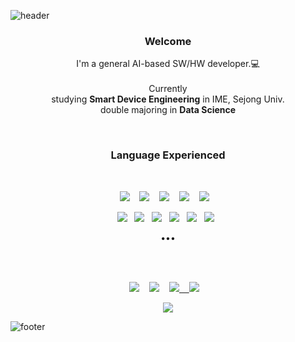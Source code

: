 
![header](https://capsule-render.vercel.app/api?type=slice&color=auto&height=200&section=header&text=SEO%20BYEONG%20JUN&fontSize=70&animation=twinkling)


<h3 align="center"> Welcome </h3>
<p align="center">
  I'm  a general AI-based SW/HW developer.💻 <br><br>
  Currently
  <br>studying <b>Smart Device Engineering</b> in IME, Sejong Univ. <br>
  double majoring in <b>Data Science</b>
</p>
<br>

<h3 align="center"> Language Experienced </h3>
<br>

<p align="center">
  <img src="https://img.shields.io/badge/C%20-%23007ACC.svg?&style=for-the-badge&logo=c&logoColor=white"/>&nbsp;&nbsp;&nbsp;
  <img src="https://img.shields.io/badge/JAVA%20-%2343853D.svg?&style=for-the-badge&logo=java&logoColor=white"/>&nbsp;&nbsp;&nbsp;
  <img src="https://img.shields.io/badge/python%20-%2314354C.svg?&style=for-the-badge&logo=python&logoColor=white"/>&nbsp;&nbsp;&nbsp;
  <img src="https://img.shields.io/badge/javascript%20-%23e5c91a.svg?&style=for-the-badge&logo=javascript&logoColor=white"/>&nbsp;&nbsp;&nbsp;
  <img href="https://www.mysql.com/" src="https://img.shields.io/badge/MySQL%20-%234579A0.svg?&style=for-the-badge&logo=mysql&logoColor=F39110"/>&nbsp;&nbsp;&nbsp;
</p>
<p align="center">
  <img src="https://img.shields.io/badge/HTML5%20-%232C5263.svg?&style=flat-square&logo=html5&logoColor=white"/>&nbsp;&nbsp;
  <img src ="https://img.shields.io/badge/CSS3-%23316192.svg?&style=flat-square&logo=css3&logoColor=white"/>&nbsp;&nbsp;
  <img src ="https://img.shields.io/badge/TensorFlow-%23ff9419.svg?&style=flat-square&logo=tensorflow&logoColor=white"/>&nbsp;&nbsp;
  <img src="https://img.shields.io/badge/PyTorch%20-%23ff4444.svg?&style=flat-square&logo=pytorch&logoColor=white"/>&nbsp;&nbsp;
  <img src="https://img.shields.io/badge/R%20-%23326ce5.svg?&style=flat-square&logo=r&logoColor=white"/>&nbsp;&nbsp;
  <img src="https://img.shields.io/badge/Jupyter%20-%23F37626.svg?&style=flat-square&logo=Jupyter&logoColor=white" />&nbsp;&nbsp;
</p>


<p align="center">•••</p>
<br><br>

<p align="center" align="right">
  <a target="_blank" href="https://www.instagram.com/givenbottle"><img src="https://img.shields.io/badge/instagram-%23E548B2.svg?&style=plastic&logo=instagram&logoColor=white" /></a>&nbsp;&nbsp;&nbsp;
    <a target="_blank" href="https://www.facebook.com/givenbottle"><img src="https://img.shields.io/badge/facebook-%23326ce5.svg?&style=plastic&logo=facebook&logoColor=white" /></a>&nbsp;&nbsp;&nbsp;
    <a target="_blank" href="https://www.linkedin.com/in/givenbottle/"><img src="http://img.shields.io/badge/-LinkedIn-blue?style=plastic&logo=Linkedin&logoColor=white&&locoColor=white"</a>&nbsp;&nbsp;&nbsp;
  <a target="_blank" href="mailto:sbjun1126@gmail.com?subject=Hello%20Ileri,%20From%20Github"><img src="https://img.shields.io/badge/gmail-%23D14836.svg?&style=plastic&logo=gmail&logoColor=white" /></a>&nbsp;&nbsp;&nbsp;

</p>
<p align="center">
  <a target="_blank" href="https://hits.seeyoufarm.com"><img src="https://hits.seeyoufarm.com/api/count/incr/badge.svg?url=https%3A%2F%2Fgithub.com%2Fsbj6364%2Fhit-counter&count_bg=%2379BDF1&title_bg=%238C8C8C&icon=&icon_color=%23E98CC9&title=hits&edge_flat=false"/></a>
</p>

![footer](https://capsule-render.vercel.app/api?type=slice&color=auto&height=200&section=footer&text=%20&fontSize=90)
